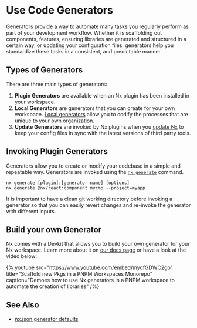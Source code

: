 # Use Code Generators

Generators provide a way to automate many tasks you regularly perform as part of your development workflow. Whether it is scaffolding out components, features, ensuring libraries are generated and structured in a certain way, or updating your configuration files, generators help you standardize these tasks in a consistent, and predictable manner.

## Types of Generators

There are three main types of generators:

1. **Plugin Generators** are available when an Nx plugin has been installed in your workspace.
2. **Local Generators** are generators that you can create for your own workspace. [Local generators](/extending-nx/recipes/local-generators) allow you to codify the processes that are unique to your own organization.
3. **Update Generators** are invoked by Nx plugins when you [update Nx](/recipes/adopting-nx) to keep your config files in sync with the latest versions of third party tools.

## Invoking Plugin Generators

Generators allow you to create or modify your codebase in a simple and repeatable way. Generators are invoked using the [`nx generate`](/packages/nx/documents/generate) command.

```shell
nx generate [plugin]:[generator-name] [options]
nx generate @nx/react:component mycmp --project=myapp
```

It is important to have a clean git working directory before invoking a generator so that you can easily revert changes and re-invoke the generator with different inputs.

## Build your own Generator

Nx comes with a Devkit that allows you to build your own generator for your Nx workspace. Learn more about it on [our docs page](/extending-nx/recipes/local-generators) or have a look at the video below:

{% youtube
src="https://www.youtube.com/embed/myqfGDWC2go"
title="Scaffold new Pkgs in a PNPM Workspaces Monorepo"
caption="Demoes how to use Nx generators in a PNPM workspace to automate the creation of libraries"
/%}

## See Also

- [nx.json generator defaults](/reference/nx-json#generators)
